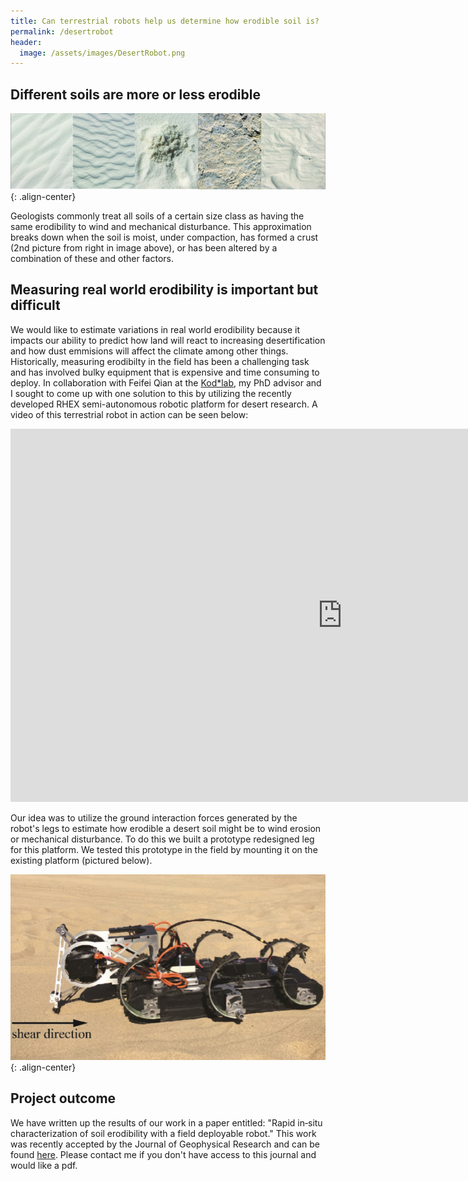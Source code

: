 ```yaml
---
title: Can terrestrial robots help us determine how erodible soil is?
permalink: /desertrobot
header:
  image: /assets/images/DesertRobot.png
---
```


## Different soils are more or less erodible 

![image-center](/assets/images/DesertSoilsSmall.png){: .align-center}

Geologists commonly treat all soils of a certain size class as having the same erodibility to wind and mechanical disturbance. This approximation breaks down when the soil is moist, under compaction, has formed a crust (2nd picture from right in image above), or has been altered by a combination of these and other factors. 

## Measuring real world erodibility is important but difficult

We would like to estimate variations in real world erodibility because it impacts our ability to predict how land will react to increasing desertification and how dust emmisions will affect the climate among other things. Historically, measuring erodibilty in the field has been a challenging task and has involved bulky equipment that is expensive and time consuming to deploy. In collaboration with Feifei Qian at the [Kod\*lab](https://kodlab.seas.upenn.edu/), my PhD advisor and I sought to come up with one solution to this by utilizing the recently developed RHEX semi-autonomous robotic platform for desert research. A video of this terrestrial robot in action can be seen below:

<p><iframe width="1062" height="597" src="https://www.youtube-nocookie.com/embed/IZg8dxaUlpw" frameborder="0" allow="accelerometer; autoplay; encrypted-media; gyroscope; picture-in-picture" allowfullscreen></iframe></p>

Our idea was to utilize the ground interaction forces generated by the robot's legs to estimate how erodible a desert soil might be to wind erosion or mechanical disturbance. To do this we built a prototype redesigned leg for this platform. We tested this prototype in the field by mounting it on the existing platform (pictured below).

![image-center](/assets/images/RobotPic2.png){: .align-center}

## Project outcome

We have written up the results of our work in a paper entitled: "Rapid in‐situ characterization of soil erodibility with a field deployable robot." This work was recently accepted by the Journal of Geophysical Research and can be found [here](https://agupubs.onlinelibrary.wiley.com/doi/abs/10.1029/2018JF004887?ai=1gvoi&mi=3ricys&af=R). Please contact me if you don't have access to this journal and would like a pdf.
